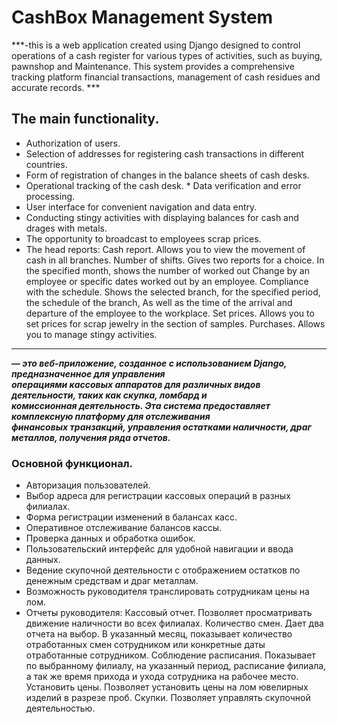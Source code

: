 # CashBox Management System

***-this is a web application created using Django designed to control operations of a cash register for various 
types of activities, such as buying, pawnshop and Maintenance. This system provides a comprehensive tracking 
platform financial transactions, management of cash residues and accurate records. *** 

## The main functionality. 

* Authorization of users. 
* Selection of addresses for registering cash transactions in different countries. 
* Form of registration of changes in the balance sheets of cash desks. 
* Operational tracking of the cash desk. * Data verification and error processing. 
* User interface for convenient navigation and data entry. 
* Conducting stingy activities with displaying balances for cash and drages with metals. 
* The opportunity to broadcast to employees scrap prices. 
* The head reports: 
          Cash report. 
                  Allows you to view the movement of cash in all branches. 
          Number of shifts. 
                  Gives two reports for a choice. In the specified month, shows the number of worked out 
                  Change by an employee or specific dates worked out by an employee. 
          Compliance with the schedule. 
                  Shows the selected branch, for the specified period, the schedule of the branch, 
                  As well as the time of the arrival and departure of the employee to the workplace. 
          Set prices. 
                  Allows you to set prices for scrap jewelry in the section of samples. 
          Purchases. 
                  Allows you to manage stingy activities.

-----------------------------------------------------------------------------------------------------------------------

***— это веб-приложение, созданное с использованием Django, предназначенное для управления  
операциями кассовых аппаратов для различных видов деятельности, таких как скупка, ломбард и  
комиссионная деятельность. Эта система предоставляет комплексную платформу для отслеживания  
финансовых транзакций, управления остатками наличности, драг металлов, получения ряда отчетов.***

### Основной функционал.

* Авторизация пользователей.
* Выбор адреса для регистрации кассовых операций в разных филиалах.
* Форма регистрации изменений в балансах касс.
* Оперативное отслеживание балансов кассы.
* Проверка данных и обработка ошибок.
* Пользовательский интерфейс для удобной навигации и ввода данных.
* Ведение скупочной деятельности с отображением остатков по денежным средствам и драг металлам.
* Возможность руководителя транслировать сотрудникам цены на лом.
* Отчеты руководителя: 
            Кассовый отчет.
                 Позволяет просматривать движение наличности во всех филиалах.
            Количество смен.
                 Дает два отчета на выбор. В указанный месяц, показывает количество отработанных 
                 смен сотрудником или конкретные даты отработанные сотрудником.
            Соблюдение расписания.
                 Показывает по выбранному филиалу, на указанный период, расписание филиала, 
                 а так же время прихода и ухода сотрудника на рабочее место.
            Установить цены.
                 Позволяет установить цены на лом ювелирных изделий в разрезе проб. 
            Скупки. 
                 Позволяет управлять скупочной деятельностью.
